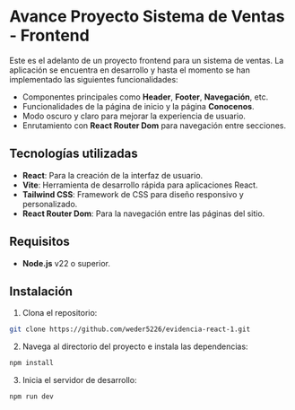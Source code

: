 # Avance Proyecto Sistema de Ventas - Frontend

Este es el adelanto de un proyecto frontend para un sistema de ventas. La aplicación se encuentra en desarrollo y hasta el momento se han implementado las siguientes funcionalidades:

- Componentes principales como **Header**, **Footer**, **Navegación**, etc.
- Funcionalidades de la página de inicio y la página **Conocenos**.
- Modo oscuro y claro para mejorar la experiencia de usuario.
- Enrutamiento con **React Router Dom** para navegación entre secciones.

## Tecnologías utilizadas

- **React**: Para la creación de la interfaz de usuario.
- **Vite**: Herramienta de desarrollo rápida para aplicaciones React.
- **Tailwind CSS**: Framework de CSS para diseño responsivo y personalizado.
- **React Router Dom**: Para la navegación entre las páginas del sitio.

## Requisitos

- **Node.js** v22 o superior.

## Instalación

1. Clona el repositorio:

```bash
git clone https://github.com/weder5226/evidencia-react-1.git
```

2. Navega al directorio del proyecto e instala las dependencias:

```bash
npm install
```

3. Inicia el servidor de desarrollo:

```bash
npm run dev
```
